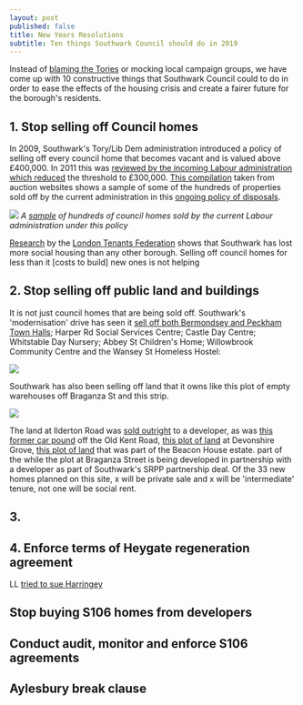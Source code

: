 ```yaml
---
layout: post
published: false
title: New Years Resolutions
subtitle: Ten things Southwark Council should do in 2019
---
```

Instead of [blaming the Tories](https://twitter.com/karleastham/status/1062088721535787008) or mocking local campaign groups, we have come up with 10 constructive things that Southwark Council could to do in order to ease the effects of the housing crisis and create a fairer future for the borough's residents.

## 1. Stop selling off Council homes
In 2009, Southwark's Tory/Lib Dem administration introduced a policy of selling off every council home that becomes vacant and is valued above £400,000. In 2011 this was [reviewed by the incoming Labour administration which reduced](http://moderngov.southwark.gov.uk/documents/s19458/Report%20Review%20of%20Void%20Disposal%20Strategy.pdf) the threshold to £300,000. [This compilation](http://35percent.org/img/sold_by_southwark.pdf) taken from auction websites shows a sample of some of the hundreds of properties sold off by the current administration in this [ongoing policy of disposals](http://moderngov.southwark.gov.uk/ieDecisionDetails.aspx?AIId=48244).

![](http://35percent.org/img/samplecouncilhomessold.png)
*A [sample](/sold_by_southwark.pdf) of hundreds of council homes sold by the current Labour administration under this policy*

[Research](http://www.londontenants.org/publications/other/Boroughs%20SR%20loss%20or%20gain%202001-17%20(FF4).jpg) by the [London Tenants Federation](http://londontenants.org) shows that Southwark has lost more social housing than any other borough. Selling off council homes for less than it [costs to build] new ones is not helping 

## 2. Stop selling off public land and buildings
It is not just council homes that are being sold off. Southwark's 'modernisation' drive has seen it [sell off both Bermondsey and Peckham Town Halls](http://35percent.org/southwark-town-halls/); Harper Rd Social Services Centre; Castle Day Centre; Whitstable Day Nursery; Abbey St Children's Home; Willowbrook Community Centre and the Wansey St Homeless Hostel:

![](http://35percent.org/img/selloff2.png)

Southwark has also been selling off land that it owns like this plot of empty warehouses off Braganza St and this strip.

![](http://35percent.org/img/braganzailderton.png)

The land at Ilderton Road was [sold outright](http://moderngov.southwark.gov.uk/ieDecisionDetails.aspx?Id=5885) to a developer, as was [this former car pound](http://moderngov.southwark.gov.uk/ieDecisionDetails.aspx?Id=6563) off the Old Kent Road, [this plot of land](http://moderngov.southwark.gov.uk/ieIssueDetails.aspx?IId=50017404&PlanId=0&Opt=3#AI50577) at Devonshire Grove, [this plot of land](http://moderngov.southwark.gov.uk/ieDecisionDetails.aspx?Id=3755) that was part of the Beacon House estate.  part of the  while the plot at Braganza Street is being developed in partnership with a developer as part of Southwark's SRPP partnership deal. Of the 33 new homes planned on this site, x will be private sale and x will be 'intermediate' tenure, not one will be social rent.

## 3. 

## 4. Enforce terms of Heygate regeneration agreement
LL [tried to sue Harringey](https://www.insidehousing.co.uk/news/lendlease-sues-haringey-council-over-4bn-vehicle-59072)


## Stop buying S106 homes from developers

## Conduct audit, monitor and enforce S106 agreements

## Aylesbury break clause
